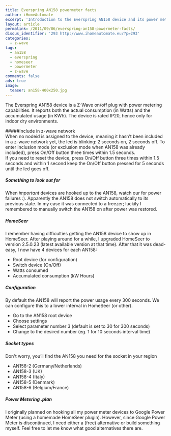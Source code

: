 ```yaml
---
title: Everspring AN158 powermeter facts
author: iHomeAutomate
excerpt: 'Introduction to the Everspring AN158 device and its power metering features'
layout: article
permalink: /2011/09/06/everspring-an158-powermeter-facts/
disqus_identifier: '293 http://www.ihomeautomate.eu/?p=293'
categories:
  - z-wave
tags:
  - an158
  - everspring
  - homeseer
  - powermeter
  - z-wave
comments: false
ads: true
image:
  teaser: an158-400x250.jpg
---
```

The Everspring AN158 device is a Z-Wave on/off plug with power metering capabilities. It reports both the actual consumption (in Watts) and the accumulated usage (in KWh). The device is rated IP20, hence only for indoor dry environments.

#####Include in z-wave network  
When no nodeid is assigned to the device, meaning it hasn&#8217;t been included in a z-wave network yet, the led is blinking: 2 seconds on, 2 seconds off. To enter inclusion mode (or exclusion mode when AN158 was already included), press On/Off button three times within 1.5 seconds.  
If you need to reset the device, press On/Off button three times within 1.5 seconds and within 1 second keep the On/Off button pressed for 5 seconds until the led goes off.

##### Something to look out for  
When *important* devices are hooked up to the AN158, watch our for power failures :). Apparently the AN158 does not switch automatically to its previous state. In my case it was connected to a freezer; luckily I remembered to manually switch the AN158 on after power was restored.

##### HomeSeer  
I remember having difficulties getting the AN158 device to show up in HomeSeer. After playing around for a while, I upgraded HomeSeer to version 2.5.0.23 (latest available version at that time). After that it was dead-easy, I now have 4 devices for each AN158:

  * Root device (for configuration)
  * Switch device (On/Off)
  * Watts consumed
  * Accumulated consumption (kW Hours)

##### Configuration  
By default the AN158 will report the power usage every 300 seconds. We can configure this to a lower interval in HomeSeer (or other).

  * Go to the AN158 root device
  * Choose settings
  * Select parameter number 3 (default is set to 30 for 300 seconds)
  * Change to the desired number (eg. 1 for 10 seconds interval time)

##### Socket types  
Don't worry, you&#8217;ll find the AN158 you need for the socket in your region

  * AN158-2 (Germany/Netherlands)
  * AN158-3 (UK)
  * AN158-4 (Italy)
  * AN158-5 (Denmark)
  * AN158-6 (Belgium/France)

##### Power Metering .plan  
I originally planned on hooking all my power meter devices to Google Power Meter (using a homemade HomeSeer plugin). However, since Google Power Meter is discontinued, I need either a (free) alternative or build something myself. Feel free to let me know what good alternatives there are.
